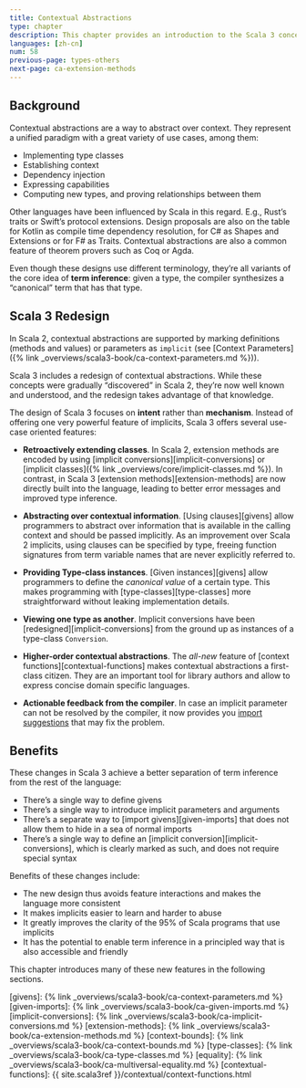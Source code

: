 ```yaml
---
title: Contextual Abstractions
type: chapter
description: This chapter provides an introduction to the Scala 3 concept of Contextual Abstractions.
languages: [zh-cn]
num: 58
previous-page: types-others
next-page: ca-extension-methods
---
```



## Background

Contextual abstractions are a way to abstract over context.
They represent a unified paradigm with a great variety of use cases, among them:

- Implementing type classes
- Establishing context
- Dependency injection
- Expressing capabilities
- Computing new types, and proving relationships between them

Other languages have been influenced by Scala in this regard. E.g., Rust’s traits or Swift’s protocol extensions.
Design proposals are also on the table for Kotlin as compile time dependency resolution, for C# as Shapes and Extensions or for F# as Traits.
Contextual abstractions are also a common feature of theorem provers such as Coq or Agda.

Even though these designs use different terminology, they’re all variants of the core idea of **term inference**: given a type, the compiler synthesizes a “canonical” term that has that type.

## Scala 3 Redesign

In Scala 2, contextual abstractions are supported by marking definitions (methods and values) or parameters as `implicit` (see [Context Parameters]({% link _overviews/scala3-book/ca-context-parameters.md %})).

Scala 3 includes a redesign of contextual abstractions.
While these concepts were gradually “discovered” in Scala 2, they’re now well known and understood, and the redesign takes advantage of that knowledge.

The design of Scala 3 focuses on **intent** rather than **mechanism**.
Instead of offering one very powerful feature of implicits, Scala 3 offers several use-case oriented features:

- **Retroactively extending classes**.
  In Scala 2, extension methods are encoded by using [implicit conversions][implicit-conversions] or [implicit classes]({% link _overviews/core/implicit-classes.md %}).
  In contrast, in Scala 3 [extension methods][extension-methods] are now directly built into the language, leading to better error messages and improved type inference.

- **Abstracting over contextual information**.
  [Using clauses][givens] allow programmers to abstract over information that is available in the calling context and should be passed implicitly.
  As an improvement over Scala 2 implicits, using clauses can be specified by type, freeing function signatures from term variable names that are never explicitly referred to.

- **Providing Type-class instances**.
  [Given instances][givens] allow programmers to define the _canonical value_ of a certain type.
  This makes programming with [type-classes][type-classes] more straightforward without leaking implementation details.

- **Viewing one type as another**.
  Implicit conversions have been [redesigned][implicit-conversions] from the ground up as instances of a type-class `Conversion`.

- **Higher-order contextual abstractions**.
  The _all-new_ feature of [context functions][contextual-functions] makes contextual abstractions a first-class citizen.
  They are an important tool for library authors and allow to express concise domain specific languages.

- **Actionable feedback from the compiler**.
  In case an implicit parameter can not be resolved by the compiler, it now provides you [import suggestions](https://www.scala-lang.org/blog/2020/05/05/scala-3-import-suggestions.html) that may fix the problem.


## Benefits

These changes in Scala 3 achieve a better separation of term inference from the rest of the language:

- There’s a single way to define givens
- There’s a single way to introduce implicit parameters and arguments
- There’s a separate way to [import givens][given-imports] that does not allow them to hide in a sea of normal imports
- There’s a single way to define an [implicit conversion][implicit-conversions], which is clearly marked as such, and does not require special syntax

Benefits of these changes include:

- The new design thus avoids feature interactions and makes the language more consistent
- It makes implicits easier to learn and harder to abuse
- It greatly improves the clarity of the 95% of Scala programs that use implicits
- It has the potential to enable term inference in a principled way that is also accessible and friendly

This chapter introduces many of these new features in the following sections.

[givens]: {% link _overviews/scala3-book/ca-context-parameters.md %}
[given-imports]: {% link _overviews/scala3-book/ca-given-imports.md %}
[implicit-conversions]: {% link _overviews/scala3-book/ca-implicit-conversions.md %}
[extension-methods]: {% link _overviews/scala3-book/ca-extension-methods.md %}
[context-bounds]: {% link _overviews/scala3-book/ca-context-bounds.md %}
[type-classes]: {% link _overviews/scala3-book/ca-type-classes.md %}
[equality]: {% link _overviews/scala3-book/ca-multiversal-equality.md %}
[contextual-functions]: {{ site.scala3ref }}/contextual/context-functions.html
